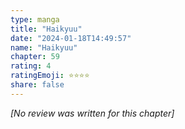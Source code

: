 ```yaml
---
type: manga
title: "Haikyuu"
date: "2024-01-18T14:49:57"
name: "Haikyuu"
chapter: 59
rating: 4
ratingEmoji: ⭐️⭐️⭐️⭐️
share: false
---
```


_[No review was written for this chapter]_
